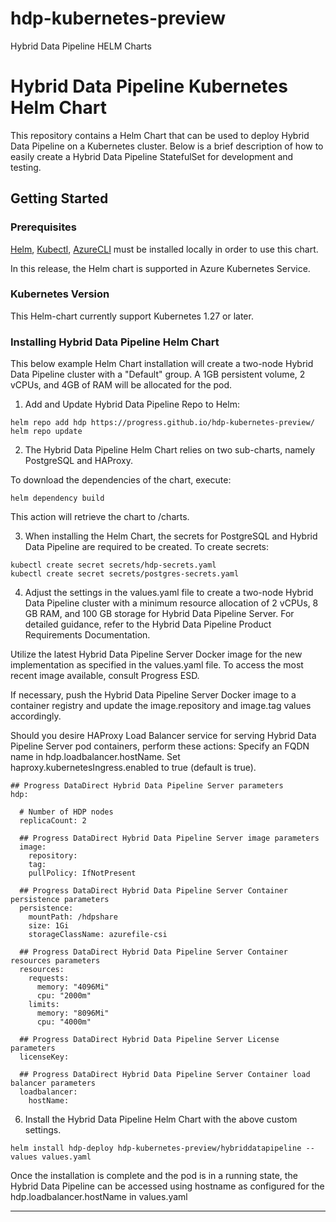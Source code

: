 # hdp-kubernetes-preview
Hybrid Data Pipeline HELM Charts

# Hybrid Data Pipeline Kubernetes Helm Chart

This repository contains a Helm Chart that can be used to deploy Hybrid Data Pipeline on a Kubernetes cluster. Below is a brief description of how to easily create a Hybrid Data Pipeline StatefulSet for development and testing.

## Getting Started

### Prerequisites

[Helm](https://helm.sh/docs/intro/install/), [Kubectl](https://kubernetes.io/docs/tasks/tools/), [AzureCLI](https://learn.microsoft.com/en-us/cli/azure/install-azure-cli) must be installed locally in order to use this chart.

In this release, the Helm chart is supported in Azure Kubernetes Service.

### Kubernetes Version

This Helm-chart currently support Kubernetes 1.27 or later.
 
### Installing Hybrid Data Pipeline Helm Chart

This below example Helm Chart installation will create a two-node Hybrid Data Pipeline cluster with a "Default" group. A 1GB persistent volume, 2 vCPUs, and 4GB of RAM will be allocated for the pod.

1. Add and Update Hybrid Data Pipeline Repo to Helm:
```
helm repo add hdp https://progress.github.io/hdp-kubernetes-preview/
helm repo update
```
2. The Hybrid Data Pipeline Helm Chart relies on two sub-charts, namely PostgreSQL and HAProxy.

To download the dependencies of the chart, execute:
```
helm dependency build
```
This action will retrieve the chart to /charts.

3. When installing the Helm Chart, the secrets for PostgreSQL and Hybrid Data Pipeline are required to be created. To create secrets:
```
kubectl create secret secrets/hdp-secrets.yaml
kubectl create secret secrets/postgres-secrets.yaml
```

4. Adjust the settings in the values.yaml file to create a two-node Hybrid Data Pipeline cluster with a minimum resource allocation of 2 vCPUs, 8 GB RAM, and 100 GB storage for Hybrid Data Pipeline Server. For detailed guidance, refer to the Hybrid Data Pipeline Product Requirements Documentation.

Utilize the latest Hybrid Data Pipeline Server Docker image for the new implementation as specified in the values.yaml file. To access the most recent image available, consult Progress ESD.

If necessary, push the Hybrid Data Pipeline Server Docker image to a container registry and update the image.repository and image.tag values accordingly.

Should you desire HAProxy Load Balancer service for serving Hybrid Data Pipeline Server pod containers, perform these actions:
    Specify an FQDN name in hdp.loadbalancer.hostName.
    Set haproxy.kubernetesIngress.enabled to true (default is true).

```
## Progress DataDirect Hybrid Data Pipeline Server parameters
hdp:

  # Number of HDP nodes
  replicaCount: 2

  ## Progress DataDirect Hybrid Data Pipeline Server image parameters
  image:
    repository: 
    tag: 
    pullPolicy: IfNotPresent
    
  ## Progress DataDirect Hybrid Data Pipeline Server Container persistence parameters
  persistence:    
    mountPath: /hdpshare
    size: 1Gi
    storageClassName: azurefile-csi

  ## Progress DataDirect Hybrid Data Pipeline Server Container resources parameters
  resources:
    requests:
      memory: "4096Mi"
      cpu: "2000m"
    limits:
      memory: "8096Mi"
      cpu: "4000m"

  ## Progress DataDirect Hybrid Data Pipeline Server License parameters
  licenseKey:
  
  ## Progress DataDirect Hybrid Data Pipeline Server Container load balancer parameters
  loadbalancer:
    hostName: 
```
6. Install the Hybrid Data Pipeline Helm Chart with the above custom settings.
```
helm install hdp-deploy hdp-kubernetes-preview/hybriddatapipeline --values values.yaml
```
Once the installation is complete and the pod is in a running state, the Hybrid Data Pipeline can be accessed using hostname as configured for the hdp.loadbalancer.hostName in values.yaml
****
